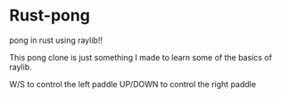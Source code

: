 # Rust-pong
pong in rust using raylib!!

This pong clone is just something I made to learn some of the basics of raylib.

W/S to control the left paddle
UP/DOWN to control the right paddle
